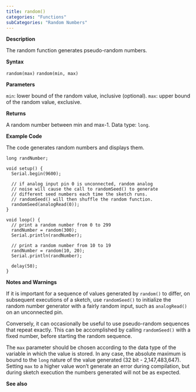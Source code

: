 ```yaml
---
title: random()
categories: "Functions"
subCategories: "Random Numbers"
---
```


**Description**

The random function generates pseudo-random numbers.

**Syntax**

`random(max)`
`random(min, max)`

**Parameters**

`min`: lower bound of the random value, inclusive (optional).
`max`: upper bound of the random value, exclusive.

**Returns**

A random number between min and max-1. Data type: `long`.

**Example Code**

The code generates random numbers and displays them.

    long randNumber;

    void setup() {
      Serial.begin(9600);

      // if analog input pin 0 is unconnected, random analog
      // noise will cause the call to randomSeed() to generate
      // different seed numbers each time the sketch runs.
      // randomSeed() will then shuffle the random function.
      randomSeed(analogRead(0));
    }

    void loop() {
      // print a random number from 0 to 299
      randNumber = random(300);
      Serial.println(randNumber);

      // print a random number from 10 to 19
      randNumber = random(10, 20);
      Serial.println(randNumber);

      delay(50);
    }

**Notes and Warnings**

If it is important for a sequence of values generated by `random()` to
differ, on subsequent executions of a sketch, use `randomSeed()` to
initialize the random number generator with a fairly random input, such
as `analogRead()` on an unconnected pin.

Conversely, it can occasionally be useful to use pseudo-random sequences
that repeat exactly. This can be accomplished by calling `randomSeed()`
with a fixed number, before starting the random sequence.

The `max` parameter should be chosen according to the data type of the
variable in which the value is stored. In any case, the absolute maximum
is bound to the `long` nature of the value generated (32 bit -
2,147,483,647). Setting `max` to a higher value won’t generate an error
during compilation, but during sketch execution the numbers generated
will not be as expected.

**See also**

